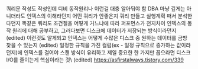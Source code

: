 쿼리문 작성도 작성인데
디비 동작원리나 이런걸 대충 알아둬야 함
DBA 마냥 깊게는 아니더라도
인덱스의 이해라던지
어떤 쿼리가 안좋은지
쿼리 만들고 실행계획 떠서
분석한다던지
똑같은 쿼리도 조건절을 어떻게 거느냐에 따라 퍼포먼스가 천지차이
인덱스의 동작 원리에 대해 공부하고, 그러다보면  디스크에 데이터가 저장되는 방식이라던지 (edited) 
이런것도 알게되고
인덱스는 어떻게 수많은 디스크 중 원하는 데이터를 금방 찾을 수 있는지 (edited) 
일정한 규칙을 가진 컬럼(ex - 일정 규칙으로 증가하는 값이라던지)에 인덱스를 걸어야 스캔 방식이 유리하고
제일 중요한 한 가지만 꼽으라면 디스크 I/O를 줄이는게 핵심이라는 것\ (edited) 
https://asfirstalways.tistory.com/339

